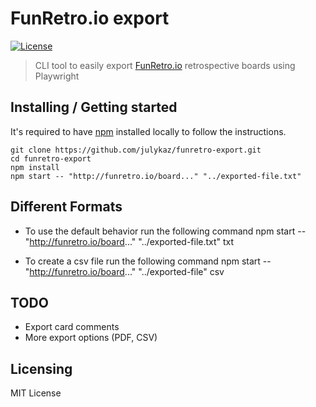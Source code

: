 # FunRetro.io export

[![License][license-badge]][license-url]

> CLI tool to easily export [FunRetro.io](https://funretro.io/) retrospective boards using Playwright

## Installing / Getting started

It's required to have [npm](https://www.npmjs.com/get-npm) installed locally to follow the instructions.

```shell
git clone https://github.com/julykaz/funretro-export.git
cd funretro-export
npm install
npm start -- "http://funretro.io/board..." "../exported-file.txt"

```
## Different Formats

- To use the default behavior run the following command
npm start -- "http://funretro.io/board..." "../exported-file.txt" txt

- To create a csv file run the following command
npm start -- "http://funretro.io/board..." "../exported-file" csv


## TODO

- Export card comments
- More export options (PDF, CSV)

## Licensing

MIT License

[license-badge]: https://img.shields.io/github/license/robertoachar/docker-express-mongodb.svg
[license-url]: https://opensource.org/licenses/MIT
